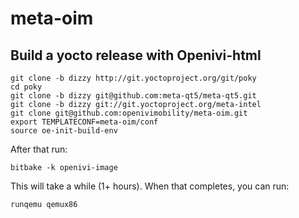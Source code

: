 # meta-oim

## Build a yocto release with Openivi-html

    git clone -b dizzy http://git.yoctoproject.org/git/poky
    cd poky
    git clone -b dizzy git@github.com:meta-qt5/meta-qt5.git
    git clone -b dizzy git://git.yoctoproject.org/meta-intel
    git clone git@github.com:openivimobility/meta-oim.git
    export TEMPLATECONF=meta-oim/conf
    source oe-init-build-env

After that run:

    bitbake -k openivi-image

This will take a while (1+ hours). When that completes, you can run:

    runqemu qemux86
